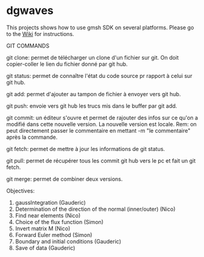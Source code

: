# dgwaves

This projects shows how to use gmsh SDK on several platforms.
Please go to the [Wiki](https://github.com/rboman/dgwaves/wiki) for instructions.

GIT COMMANDS

git clone: permet de télécharger un clone d'un fichier sur git. On doit copier-coller le lien du fichier donné par git hub.

git status: permet de connaître l'état du code source pr rapport à celui sur git hub.

git add: permet d'ajouter au tampon de fichier à envoyer vers git hub.

git push: envoie vers git hub les trucs mis dans le buffer par git add.

git commit: un éditeur s'ouvre et permet de rajouter des infos sur ce qu'on a modifié dans cette nouvelle version. La nouvelle version est locale. Rem: on peut directement passer le commentaire en mettant -m "le commentaire" après la commande.

git fetch: permet de mettre à jour les informations de git status.

git pull: permet de récupérer tous les commit git hub vers le pc et fait un git fetch.

git merge: permet de combiner deux versions.


Objectives:
1) gaussIntegration (Gauderic)
2) Determination of the direction of the normal (inner/outer) (Nico)
3) Find near elements (Nico)
4) Choice of the flux function (Simon)
5) Invert matrix M (Nico)
6) Forward Euler method (Simon)
7) Boundary and initial conditions (Gauderic)
8) Save of data (Gauderic)